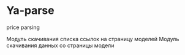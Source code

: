 # Ya-parse
 price parsing
 
 Модуль скачивания списка ссылок на страницу моделей
 Модуль скачивания данных со страницы модели
 
